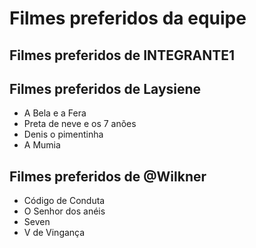 # Filmes preferidos da equipe

## Filmes preferidos de INTEGRANTE1

## Filmes preferidos de Laysiene

* A Bela e a Fera
* Preta de neve e os 7 anões
* Denis o pimentinha
* A Mumia

## Filmes preferidos de @Wilkner

* Código de Conduta
* O Senhor dos anéis
* Seven
* V de Vingança

